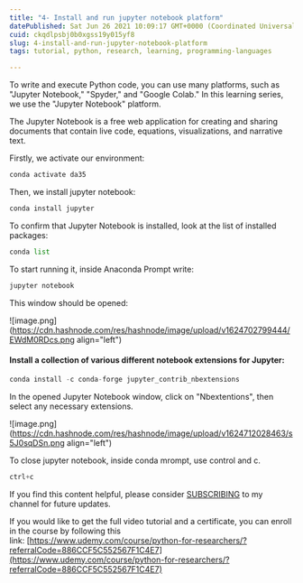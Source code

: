 ```yaml
---
title: "4- Install and run jupyter notebook platform"
datePublished: Sat Jun 26 2021 10:09:17 GMT+0000 (Coordinated Universal Time)
cuid: ckqdlpsbj0b0xgss19y015yf8
slug: 4-install-and-run-jupyter-notebook-platform
tags: tutorial, python, research, learning, programming-languages

---
```


To write and execute Python code, you can use many platforms, such as "Jupyter Notebook," "Spyder," and "Google Colab." In this learning series, we use the "Jupyter Notebook" platform.

The Jupyter Notebook is a free web application for creating and sharing documents that contain live code, equations, visualizations, and narrative text.

Firstly, we activate our environment:

```python
conda activate da35
```

Then, we install jupyter notebook:

```python
conda install jupyter
```

To confirm that Jupyter Notebook is installed, look at the list of installed packages:

```python
conda list
```

To start running it, inside Anaconda Prompt write:

```python
jupyter notebook
```

This window should be opened:

![image.png](https://cdn.hashnode.com/res/hashnode/image/upload/v1624702799444/EWdM0RDcs.png align="left")

#### Install a collection of various different notebook extensions for Jupyter:

```python
conda install -c conda-forge jupyter_contrib_nbextensions
```

In the opened Jupyter Notebook window, click on "Nbextentions", then select any necessary extensions.

![image.png](https://cdn.hashnode.com/res/hashnode/image/upload/v1624712028463/s5J0sqDSn.png align="left")

To close jupyter notebook, inside conda mrompt, use control and c.

```python
ctrl+c
```

If you find this content helpful, please consider [SUBSCRIBING](https://www.youtube.com/channel/UCpbWlHEqBSnJb6i4UemXQpA) to my channel for future updates.

If you would like to get the full video tutorial and a certificate, you can enroll in the course by following this link: [https://www.udemy.com/course/python-for-researchers/?referralCode=886CCF5C552567F1C4E7](https://www.udemy.com/course/python-for-researchers/?referralCode=886CCF5C552567F1C4E7)